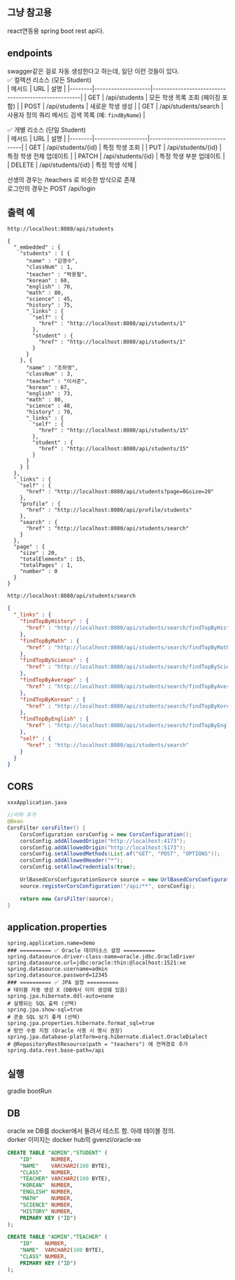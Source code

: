 ## 그냥 참고용
react연동용 spring boot rest api다.<br>

## endpoints
swagger같은 걸로 자동 생성한다고 하는데, 일단 이런 것들이 있다.<br>
✅ 컬렉션 리소스 (모든 Student)<br>
| 메서드 | URL                | 설명                                               |
|--------|--------------------|----------------------------------------------------|
| GET    | /api/students          | 모든 학생 목록 조회 (페이징 포함)                 |
| POST   | /api/students          | 새로운 학생 생성                                   |
| GET    | /api/students/search   | 사용자 정의 쿼리 메서드 검색 목록 (예: `findByName`) |

✅ 개별 리소스 (단일 Student)<br>
| 메서드 | URL               | 설명                           |
|--------|-------------------|--------------------------------|
| GET    | /api/students/{id}    | 특정 학생 조회                |
| PUT    | /api/students/{id}    | 특정 학생 전체 업데이트       |
| PATCH  | /api/students/{id}    | 특정 학생 부분 업데이트       |
| DELETE | /api/students/{id}    | 특정 학생 삭제                |

선생의 경우는 /teachers 로 비슷한 방식으로 존재<br>
로그인의 경우는 POST /api/login<br>

## 출력 예
`http://localhost:8080/api/students`
```
{
  "_embedded" : {
    "students" : [ {
      "name" : "김영수",
      "classNum" : 1,
      "teacher" : "박용철",
      "korean" : 60,
      "english" : 70,
      "math" : 80,
      "science" : 45,
      "history" : 75,
      "_links" : {
        "self" : {
          "href" : "http://localhost:8080/api/students/1"
        },
        "student" : {
          "href" : "http://localhost:8080/api/students/1"
        }
      }
    }, {
      "name" : "조하영",
      "classNum" : 3,
      "teacher" : "이서준",
      "korean" : 67,
      "english" : 73,
      "math" : 80,
      "science" : 48,
      "history" : 70,
      "_links" : {
        "self" : {
          "href" : "http://localhost:8080/api/students/15"
        },
        "student" : {
          "href" : "http://localhost:8080/api/students/15"
        }
      }
    } ]
  },
  "_links" : {
    "self" : {
      "href" : "http://localhost:8080/api/students?page=0&size=20"
    },
    "profile" : {
      "href" : "http://localhost:8080/api/profile/students"
    },
    "search" : {
      "href" : "http://localhost:8080/api/students/search"
    }
  },
  "page" : {
    "size" : 20,
    "totalElements" : 15,
    "totalPages" : 1,
    "number" : 0
  }
}
```
`http://localhost:8080/api/students/search`
```json
{
  "_links" : {
    "findTopByHistory" : {
      "href" : "http://localhost:8080/api/students/search/findTopByHistory"
    },
    "findTopByMath" : {
      "href" : "http://localhost:8080/api/students/search/findTopByMath"
    },
    "findTopByScience" : {
      "href" : "http://localhost:8080/api/students/search/findTopByScience"
    },
    "findTopByAverage" : {
      "href" : "http://localhost:8080/api/students/search/findTopByAverage"
    },
    "findTopByKorean" : {
      "href" : "http://localhost:8080/api/students/search/findTopByKorean"
    },
    "findTopByEnglish" : {
      "href" : "http://localhost:8080/api/students/search/findTopByEnglish"
    },
    "self" : {
      "href" : "http://localhost:8080/api/students/search"
    }
  }
}
```

## CORS
`xxxApplication.java`
```java
//이하 추가
@Bean
CorsFilter corsFilter() {
    CorsConfiguration corsConfig = new CorsConfiguration();
    corsConfig.addAllowedOrigin("http://localhost:4173");
    corsConfig.addAllowedOrigin("http://localhost:5173");
    corsConfig.setAllowedMethods(List.of("GET", "POST", "OPTIONS"));
    corsConfig.addAllowedHeader("*");
    corsConfig.setAllowCredentials(true);

    UrlBasedCorsConfigurationSource source = new UrlBasedCorsConfigurationSource();
    source.registerCorsConfiguration("/api/**", corsConfig);

    return new CorsFilter(source);
}
```

## application.properties
```
spring.application.name=demo
### ========== ✅ Oracle 데이터소스 설정 ==========
spring.datasource.driver-class-name=oracle.jdbc.OracleDriver
spring.datasource.url=jdbc:oracle:thin:@localhost:1521:xe
spring.datasource.username=admin
spring.datasource.password=12345
### ========== ✅ JPA 설정 ==========
# 테이블 자동 생성 X (DB에서 이미 생성돼 있음)
spring.jpa.hibernate.ddl-auto=none
# 실행되는 SQL 출력 (선택)
spring.jpa.show-sql=true
# 콘솔 SQL 보기 좋게 (선택)
spring.jpa.properties.hibernate.format_sql=true
# 방언 수동 지정 (Oracle 사용 시 명시 권장)
spring.jpa.database-platform=org.hibernate.dialect.OracleDialect
# @RepositoryRestResource(path = "teachers") 에 전역경로 추가
spring.data.rest.base-path=/api
```

## 실행
gradle bootRun

## DB
oracle xe DB를 docker에서 돌려서 테스트 함. 아래 테이블 정의.  
dorker 이미지는 docker hub의 gvenzl/oracle-xe  
```sql
CREATE TABLE "ADMIN"."STUDENT" (
    "ID"      NUMBER,
    "NAME"    VARCHAR2(100 BYTE),
    "CLASS"   NUMBER,
    "TEACHER" VARCHAR2(100 BYTE),
    "KOREAN"  NUMBER,
    "ENGLISH" NUMBER,
    "MATH"    NUMBER,
    "SCIENCE" NUMBER,
    "HISTORY" NUMBER,
    PRIMARY KEY ("ID")
);
```
```sql
CREATE TABLE "ADMIN"."TEACHER" (
    "ID"    NUMBER,
    "NAME"  VARCHAR2(100 BYTE),
    "CLASS" NUMBER,
    PRIMARY KEY ("ID")
);
```
